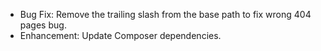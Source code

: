 - Bug Fix: Remove the trailing slash from the base path to fix wrong 404 pages bug.
- Enhancement: Update Composer dependencies.

